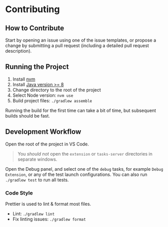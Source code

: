 # Contributing

## How to Contribute

Start by opening an issue using one of the issue templates, or propose a change by submitting a pull request (including a detailed pull request description).

## Running the Project

1. Install [nvm](https://github.com/nvm-sh/nvm)
2. Install [Java version >= 8](https://adoptopenjdk.net/)
3. Change directory to the root of the project
4. Select Node version: `nvm use`
5. Build project files: `./gradlew assemble`

Running the build for the first time can take a bit of time, but subsequent builds should be fast.

## Development Workflow

Open the root of the project in VS Code.

> You _should not_ open the `extension` or `tasks-server` directories in separate windows.

Open the Debug panel, and select one of the `debug` tasks, for example `Debug Extension`, or any of the test launch configurations. You can also run `./gradlew test` to run all tests.

### Code Style

Prettier is used to lint & format most files.

- Lint: `./gradlew lint`
- Fix linting issues: `./gradlew format`
